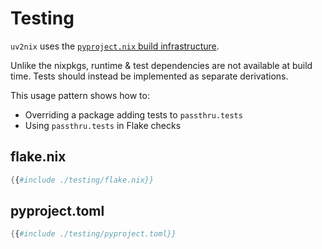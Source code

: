 # Testing

`uv2nix` uses the [`pyproject.nix` build infrastructure](https://pyproject-nix.github.io/pyproject.nix/build.html).

Unlike the nixpkgs, runtime & test dependencies are not available at build time.
Tests should instead be implemented as separate derivations.

This usage pattern shows how to:
- Overriding a package adding tests to `passthru.tests`
- Using `passthru.tests` in Flake checks

## flake.nix
```nix
{{#include ./testing/flake.nix}}
```

## pyproject.toml
```nix
{{#include ./testing/pyproject.toml}}
```
